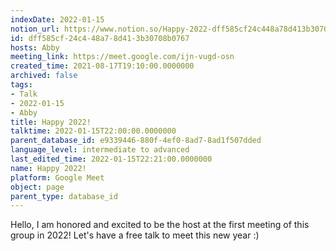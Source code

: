 ```yaml
---
indexDate: 2022-01-15
notion_url: https://www.notion.so/Happy-2022-dff585cf24c448a78d413b30708b0767
id: dff585cf-24c4-48a7-8d41-3b30708b0767
hosts: Abby
meeting_link: https://meet.google.com/ijn-vugd-osn
created_time: 2021-08-17T19:10:00.0000000
archived: false
tags:
- Talk
- 2022-01-15
- Abby
title: Happy 2022!
talktime: 2022-01-15T22:00:00.0000000
parent_database_id: e9339446-880f-4ef0-8ad7-8ad1f507dded
language_level: intermediate to advanced
last_edited_time: 2022-01-15T22:21:00.0000000
name: Happy 2022!
platform: Google Meet
object: page
parent_type: database_id
---
```


Hello, I am honored and excited to be the host at the first meeting of this group in 2022! Let's have a free talk to meet this new year :)





